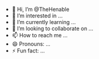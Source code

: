 - 👋 Hi, I’m @TheHenable
- 👀 I’m interested in ...
- 🌱 I’m currently learning ...
- 💞️ I’m looking to collaborate on ...
- 📫 How to reach me ...
- 😄 Pronouns: ...
- ⚡ Fun fact: ...

<!---
TheHenable/TheHenable is a ✨ special ✨ repository because its `README.md` (this file) appears on your GitHub profile.
You can click the Preview link to take a look at your changes.
--->
